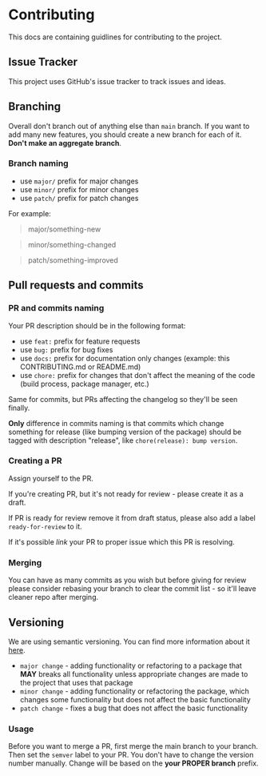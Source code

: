 # Contributing

This docs are containing guidlines for contributing to the project.

## Issue Tracker

This project uses GitHub's issue tracker to track issues and ideas.

## Branching

Overall don't branch out of anything else than `main` branch. If you want to add many new features, you should create a new branch for each of it. **Don't make an aggregate branch**.

### Branch naming

- use `major/` prefix for major changes
- use `minor/` prefix for minor changes
- use `patch/` prefix for patch changes

For example:

> major/something-new

> minor/something-changed

> patch/something-improved

## Pull requests and commits

### PR and commits naming

Your PR description should be in the following format:

- use `feat:` prefix for feature requests
- use `bug:` prefix for bug fixes
- use `docs:` prefix for documentation only changes (example: this CONTRIBUTING.md or README.md)
- use `chore:` prefix for changes that don't affect the meaning of the code (build process, package manager, etc.)

Same for commits, but PRs affecting the changelog so they'll be seen finally.

**Only** difference in commits naming is that commits which change something for release (like bumping version of the package) should be tagged with description "release", like `chore(release): bump version`.

### Creating a PR

Assign yourself to the PR.

If you're creating PR, but it's not ready for review - please create it as a draft.

If PR is ready for review remove it from draft status, please also add a label `ready-for-review` to it.

If it's possible _link_ your PR to proper issue which this PR is resolving.

### Merging

You can have as many commits as you wish but before giving for review please consider rebasing your branch to clear the commit list - so it'll leave cleaner repo after merging.

## Versioning

We are using semantic versioning. You can find more information about it [here](https://semver.org/).

- `major change` - adding functionality or refactoring to a package that **MAY** breaks all functionality unless appropriate changes are made to the project that uses that package
- `minor change` - adding functionality or refactoring the package, which changes some functionality but does not affect the basic functionality
- `patch change` - fixes a bug that does not affect the basic functionality

### Usage

Before you want to merge a PR, first merge the main branch to your branch. Then set the `semver` label to your PR. You don't have to change the version number manually. Change will be based on the **your PROPER branch** prefix.
